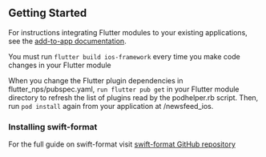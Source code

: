 ## Getting Started

For instructions integrating Flutter modules to your existing applications,
see the [add-to-app documentation](https://flutter.dev/docs/development/add-to-app).

You must run `flutter build ios-framework` every time you make code changes in your Flutter module

When you change the Flutter plugin dependencies in flutter_nps/pubspec.yaml,
`run flutter pub get`
in your Flutter module directory to refresh the list of plugins read by the podhelper.rb script.
Then, run
`pod install` again from your application at /newsfeed_ios.

### Installing swift-format

For the full guide on swift-format visit [swift-format GitHub repository](https://github.com/apple/swift-format#:~:text=swift%2Dformat%20provides%20the%20formatting,and%20invoked%20via%20an%20API.)
